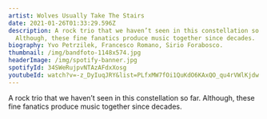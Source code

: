 ```yaml
---
artist: Wolves Usually Take The Stairs
date: 2021-01-26T01:33:29.596Z
description: A rock trio that we haven’t seen in this constellation so far.
  Although, these fine fanatics produce music together since decades.
biography: Yvo Petrzilek, Francesco Romano, Sirio Forabosco.
thumbnail: /img/bandfoto-1148x574.jpg
headerImage: /img/spotify-banner.jpg
spotifyId: 34SWeRujpvNTAzAFdxXosg
youtubeId: watch?v=-z_DyIuqJRY&list=PLfxMW7fOi1QuKdO6KAxQO_qu4rVWlKjdw
---
```

A rock trio that we haven’t seen in this constellation so far. Although, these fine fanatics produce music together since decades.